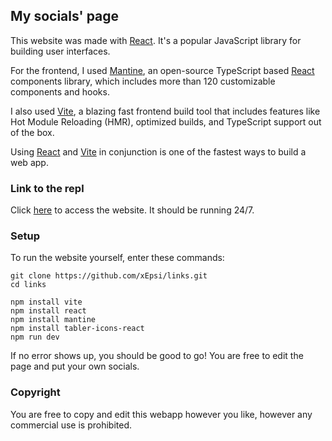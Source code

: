 ## My socials' page

This website was made with [React](https://reactjs.org/). It's a popular JavaScript library for building user interfaces.

For the frontend, I used [Mantine](https://mantine.dev/), an open-source TypeScript based [React](https://reactjs.org/) components library, which includes more than 120 customizable components and hooks.

I also used [Vite](https://vitejs.dev/), a blazing fast frontend build tool that includes features like Hot Module Reloading (HMR), optimized builds, and TypeScript support out of the box.

Using [React](https://reactjs.org/) and [Vite](https://vitejs.dev/) in conjunction is one of the fastest ways to build a web app.


### Link to the repl

Click [here](https://links.xepsi.repl.co) to access the website. It should be running 24/7.


### Setup

To run the website yourself, enter these commands:

```
git clone https://github.com/xEpsi/links.git
cd links

npm install vite
npm install react
npm install mantine
npm install tabler-icons-react
npm run dev
```

If no error shows up, you should be good to go! You are free to edit the page and put your own socials.

### Copyright

You are free to copy and edit this webapp however you like, however any commercial use is prohibited.
